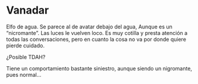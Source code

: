 # Vanadar

Elfo de agua. Se parece al de avatar debajo del agua, Aunque es un “nicromante”. Las luces le vuelven loco.
Es muy cotilla y presta atención a todas las conversaciones, pero en cuanto la cosa no va por donde quiere pierde cuidado. 

¿Posible TDAH?

Tiene un comportamiento bastante siniestro, aunque siendo un nigromante, pues normal…